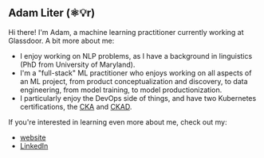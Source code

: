 <!-- -*- mode: gfm; coding: utf-8; fill-column: 80; -*- -->
## Adam Liter (⚛️💡r)

Hi there! I'm Adam, a machine learning practitioner currently working at
Glassdoor. A bit more about me:

- I enjoy working on NLP problems, as I have a background in linguistics (PhD
  from University of Maryland).
- I'm a "full-stack" ML practitioner who enjoys working on all aspects of an ML
  project, from product conceptualization and discovery, to data engineering,
  from model training, to model productionization.
- I particularly enjoy the DevOps side of things, and have two Kubernetes
  certifications, the [CKA][cka] and [CKAD][ckad].

If you're interested in learning even more about me, check out my:

- [website][adamliter.org]
- [LinkedIn][linkedin]

<!-- links -->
[cka]: https://www.credly.com/badges/d4e61c9b-811b-494d-8b41-47638d4afd47/public_url
[ckad]: https://www.credly.com/badges/cfc123ff-d155-475d-aed8-934ea491c01e/public_url
[adamliter.org]: https://adamliter.org
[linkedin]: https://www.linkedin.com/in/adamliter

<!--  LocalWords:  gfm utf Glassdoor NLP productionization DevOps Kubernetes -->
<!--  LocalWords:  CKA cka CKAD ckad adamliter LinkedIn linkedin -->
